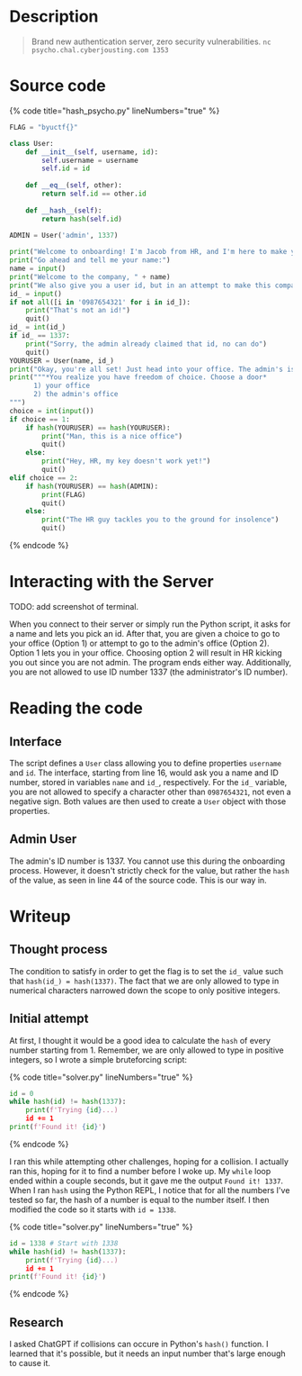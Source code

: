 # Description
> Brand new authentication server, zero security vulnerabilities.
`nc psycho.chal.cyberjousting.com 1353`

# Source code
{% code title="hash_psycho.py" lineNumbers="true" %}
```python
FLAG = "byuctf{}"

class User:
    def __init__(self, username, id):
        self.username = username
        self.id = id
    
    def __eq__(self, other):
        return self.id == other.id
    
    def __hash__(self):
        return hash(self.id)
    
ADMIN = User('admin', 1337)

print("Welcome to onboarding! I'm Jacob from HR, and I'm here to make your experience as seamless as possible joining the company")
print("Go ahead and tell me your name:")
name = input()
print("Welcome to the company, " + name)
print("We also give you a user id, but in an attempt to make this company feel like home, we've decided to give you a choice in that, too. Go ahead and choose that now:")
id_ = input()
if not all([i in '0987654321' for i in id_]):
    print("That's not an id!")
    quit()
id_ = int(id_)
if id_ == 1337:
    print("Sorry, the admin already claimed that id, no can do")
    quit()
YOURUSER = User(name, id_)
print("Okay, you're all set! Just head into your office. The admin's is right next door, but you can just ignore that")
print("""*You realize you have freedom of choice. Choose a door*
      1) your office
      2) the admin's office
""")
choice = int(input())
if choice == 1:
    if hash(YOURUSER) == hash(YOURUSER):
        print("Man, this is a nice office")
        quit()
    else:
        print("Hey, HR, my key doesn't work yet!")
        quit()
elif choice == 2:
    if hash(YOURUSER) == hash(ADMIN):
        print(FLAG)
        quit()
    else:
        print("The HR guy tackles you to the ground for insolence")
        quit()
```
{% endcode %}

# Interacting with the Server
TODO: add screenshot of terminal.

When you connect to their server or simply run the Python script, it asks for a name and lets you pick an id. After that, you are given a choice to go to your office (Option 1) or attempt to go to the admin's office (Option 2). Option 1 lets you in your office. Choosing option 2 will result in HR kicking you out since you are not admin. The program ends either way. Additionally, you are not allowed to use ID number 1337 (the administrator's ID number).

# Reading the code

## Interface
The script defines a `User` class allowing you to define properties `username` and `id`. The interface, starting from line 16, would ask you a name and ID number, stored in variables `name` and `id_`, respectively. For the `id_` variable, you are not allowed to specify a character other than `0987654321`, not even a negative sign. Both values are then used to create a `User` object with those properties.

## Admin User
The admin's ID number is 1337. You cannot use this during the onboarding process. However, it doesn't strictly check for the value, but rather the `hash` of the value, as seen in line 44 of the source code. This is our way in.

# Writeup

## Thought process
The condition to satisfy in order to get the flag is to set the `id_` value such that `hash(id_) = hash(1337)`. The fact that we are only allowed to type in numerical characters narrowed down the scope to only positive integers.

## Initial attempt
At first, I thought it would be a good idea to calculate the `hash` of every number starting from 1. Remember, we are only allowed to type in positive integers, so I wrote a simple bruteforcing script:

{% code title="solver.py" lineNumbers="true" %}
```python
id = 0
while hash(id) != hash(1337):
    print(f'Trying {id}...)
    id += 1
print(f'Found it! {id}')
```
{% endcode %}

I ran this while attempting other challenges, hoping for a collision. I actually ran this, hoping for it to find a number before I woke up. My `while` loop ended within a couple seconds, but it gave me the output `Found it! 1337`. When I ran `hash` using the Python REPL, I notice that for all the numbers I've tested so far, the hash of a number is equal to the number itself. I then modified the code so it starts with `id = 1338`.

{% code title="solver.py" lineNumbers="true" %}
```python
id = 1338 # Start with 1338
while hash(id) != hash(1337):
    print(f'Trying {id}...)
    id += 1
print(f'Found it! {id}')
```
{% endcode %}

## Research
I asked ChatGPT if collisions can occure in Python's `hash()` function. I learned that it's possible, but it needs an input number that's large enough to cause it.
